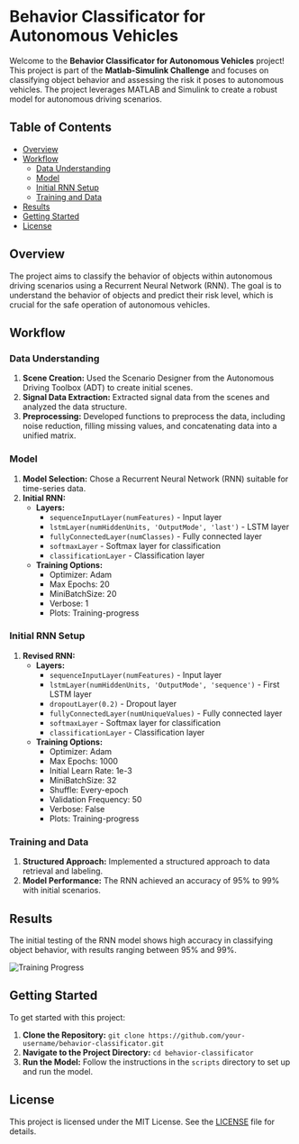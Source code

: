 # Behavior Classificator for Autonomous Vehicles

Welcome to the **Behavior Classificator for Autonomous Vehicles** project! This project is part of the **Matlab-Simulink Challenge** and focuses on classifying object behavior and assessing the risk it poses to autonomous vehicles. The project leverages MATLAB and Simulink to create a robust model for autonomous driving scenarios.

## Table of Contents
- [Overview](#overview)
- [Workflow](#workflow)
  - [Data Understanding](#data-understanding)
  - [Model](#model)
  - [Initial RNN Setup](#initial-rnn-setup)
  - [Training and Data](#training-and-data)
- [Results](#results)
- [Getting Started](#getting-started)
- [License](#license)

## Overview

The project aims to classify the behavior of objects within autonomous driving scenarios using a Recurrent Neural Network (RNN). The goal is to understand the behavior of objects and predict their risk level, which is crucial for the safe operation of autonomous vehicles.

## Workflow

### Data Understanding

1. **Scene Creation:** Used the Scenario Designer from the Autonomous Driving Toolbox (ADT) to create initial scenes.
2. **Signal Data Extraction:** Extracted signal data from the scenes and analyzed the data structure.
3. **Preprocessing:** Developed functions to preprocess the data, including noise reduction, filling missing values, and concatenating data into a unified matrix.

### Model

1. **Model Selection:** Chose a Recurrent Neural Network (RNN) suitable for time-series data.
2. **Initial RNN:**
   - **Layers:**
     - `sequenceInputLayer(numFeatures)` - Input layer
     - `lstmLayer(numHiddenUnits, 'OutputMode', 'last')` - LSTM layer
     - `fullyConnectedLayer(numClasses)` - Fully connected layer
     - `softmaxLayer` - Softmax layer for classification
     - `classificationLayer` - Classification layer
   - **Training Options:**
     - Optimizer: Adam
     - Max Epochs: 20
     - MiniBatchSize: 20
     - Verbose: 1
     - Plots: Training-progress

### Initial RNN Setup

1. **Revised RNN:**
   - **Layers:**
     - `sequenceInputLayer(numFeatures)` - Input layer
     - `lstmLayer(numHiddenUnits, 'OutputMode', 'sequence')` - First LSTM layer
     - `dropoutLayer(0.2)` - Dropout layer
     - `fullyConnectedLayer(numUniqueValues)` - Fully connected layer
     - `softmaxLayer` - Softmax layer for classification
     - `classificationLayer` - Classification layer
   - **Training Options:**
     - Optimizer: Adam
     - Max Epochs: 1000
     - Initial Learn Rate: 1e-3
     - MiniBatchSize: 32
     - Shuffle: Every-epoch
     - Validation Frequency: 50
     - Verbose: False
     - Plots: Training-progress

### Training and Data

1. **Structured Approach:** Implemented a structured approach to data retrieval and labeling.
2. **Model Performance:** The RNN achieved an accuracy of 95% to 99% with initial scenarios.

## Results

The initial testing of the RNN model shows high accuracy in classifying object behavior, with results ranging between 95% and 99%. 

![Training Progress](https://github.com/user-attachments/assets/56803e7d-4022-4adb-b4b2-c6bad6e020c6)

## Getting Started

To get started with this project:

1. **Clone the Repository:**
   `git clone https://github.com/your-username/behavior-classificator.git`
2. **Navigate to the Project Directory:**
   `cd behavior-classificator`
3. **Run the Model:** Follow the instructions in the `scripts` directory to set up and run the model.

## License

This project is licensed under the MIT License. See the [LICENSE](LICENSE) file for details.


